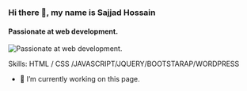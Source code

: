 ### Hi there 👋, my name is Sajjad Hossain
#### Passionate at web development.
![Passionate at web development.]([https://lh4.googleusercontent.com/zEHtNSSiEN7Ze-bWo-JjL6WhcSQ0wjXKxbN3D2IVQBGJ6PdDlbPufnxQYHdkZYFyAOjPKp0N0FC_RPzVXGm3FSy_pDzrnKSaaGtp04903BH7onvfsJHy5-S0l9r8tE73uw=w1280](https://lh5.googleusercontent.com/Nxr_TfPYHY2CrAlBUSFIm6GpfgNQARlF0MxmjxIU39QglO5Bc3DlOEHjVYkXPp69LmLSdH-3muQ2A84JSjRvuHfF4DSlBaPbETxWUNmk99avmA0kH_6DdirSEkOvDyez3IsfmnebVG_Qdh83DFsNeVVkV-HDlxKxQ2LYIT9xjqMRQEbRWe5i0EwTjLETZA=w1280))


Skills:  HTML / CSS /JAVASCRIPT/JQUERY/BOOTSTARAP/WORDPRESS

- 🔭 I’m currently working on this page. 





